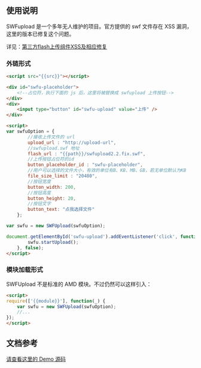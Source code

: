 ## 使用说明

SWFupload 是一个多年无人维护的项目。官方提供的 swf 文件存在 XSS 漏洞，这里的版本已修复这个问题。

详见：[第三方flash上传组件XSS及相应修复](http://add.corp.qihoo.net/pages/viewpage.action?pageId=3607062)

### 外链形式

```html
<script src="{{src}}"></script>

<div id="swfu-placeholder">
	<!--占位符，执行下面的 js 后，这里将被替换成 swfupload 上传按钮-->
</div>
<div>
	<input type="button" id="swfu-upload" value="上传" />
</div>

<script>
var swfuOption = {
		//接收上传文件的 url
	    upload_url : "http://upload-url",
	    //swfupload.swf 地址	
	    flash_url : "{{path}}/swfupload2.2.fix.swf",
	    //上传按钮占位符的id
	    button_placeholder_id : "swfu-placeholder",
	    //用户可以选择的文件大小，有效的单位有B、KB、MB、GB，若无单位默认为KB
	    file_size_limit : "20480",
	    //按钮宽度
	    button_width: 200,
	    //按钮高度
	    button_height: 20,
	    //按钮文字
	    button_text: "点我选择文件"
	};

var swfu = new SWFUpload(swfuOption);

document.getElementById('swfu-upload').addEventListener('click', function(e) {
		swfu.startUpload();
	}, false);
</script>
```

### 模块加载形式

SWFUpload 不是标准的 AMD 模块。不过仍然可以这样引入：

```html
<script>
require(['{{module}}'], function(_) {
	var swfu = new SWFUpload(swfuOption);
	//...
});
</script>
```

## 文档参考

[请查看这里的 Demo 源码](http://demo.swfupload.org/v220/index.htm)
